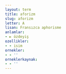 ```yaml
---
layout: term
title: aforizm
slug: aforizm
letter: A
lisan: Fransızca aphorisme
anlamlar:
- ► özdeyiş
ozellikler:
- - isim
ornekler:
- - ''
orneklerkaynak:
- - ''
---
```

